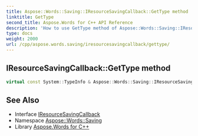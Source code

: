 ```yaml
---
title: Aspose::Words::Saving::IResourceSavingCallback::GetType method
linktitle: GetType
second_title: Aspose.Words for C++ API Reference
description: 'How to use GetType method of Aspose::Words::Saving::IResourceSavingCallback class in C++.'
type: docs
weight: 2000
url: /cpp/aspose.words.saving/iresourcesavingcallback/gettype/
---
```

## IResourceSavingCallback::GetType method




```cpp
virtual const System::TypeInfo & Aspose::Words::Saving::IResourceSavingCallback::GetType() const override
```

## See Also

* Interface [IResourceSavingCallback](../)
* Namespace [Aspose::Words::Saving](../../)
* Library [Aspose.Words for C++](../../../)
